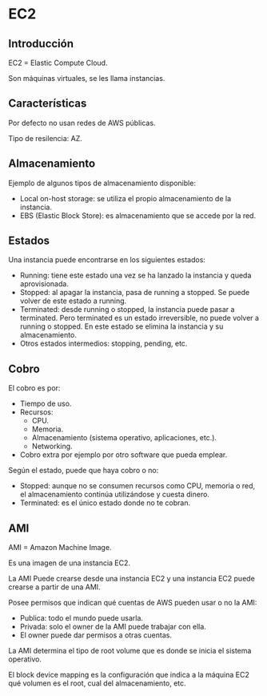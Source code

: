 # EC2

## Introducción

EC2 = Elastic Compute Cloud.

Son máquinas virtuales, se les llama instancias.

## Características

Por defecto no usan redes de AWS públicas.

Tipo de resilencia: AZ.

## Almacenamiento

Ejemplo de algunos tipos de almacenamiento disponible:

- Local on-host storage: se utiliza el propio almacenamiento de la instancia.
- EBS (Elastic Block Store): es almacenamiento que se accede por la red.

## Estados

Una instancia puede encontrarse en los siguientes estados:

- Running: tiene este estado una vez se ha lanzado la instancia y queda aprovisionada.
- Stopped: al apagar la instancia, pasa de running a stopped. Se puede volver de este estado a running.
- Terminated: desde running o stopped, la instancia puede pasar a terminated. Pero terminated es un estado irreversible, no puede volver a running o stopped. En este estado se elimina la instancia y su almacenamiento.
- Otros estados intermedios: stopping, pending, etc.

## Cobro

El cobro es por:

- Tiempo de uso.
- Recursos:
  - CPU.
  - Memoria.
  - Almacenamiento (sistema operativo, aplicaciones, etc.).
  - Networking.
- Cobro extra por ejemplo por otro software que pueda emplear.

Según el estado, puede que haya cobro o no:

- Stopped: aunque no se consumen recursos como CPU, memoria o red, el almacenamiento continúa utilizándose y cuesta dinero.
- Terminated: es el único estado donde no te cobran.

## AMI

AMI = Amazon Machine Image.

Es una imagen de una instancia EC2.

La AMI Puede crearse desde una instancia EC2 y una instancia EC2 puede crearse a partir de una AMI.

Posee permisos que indican qué cuentas de AWS pueden usar o no la AMI:

- Publica: todo el mundo puede usarla.
- Privada: solo el owner de la AMI puede trabajar con ella.
- El owner puede dar permisos a otras cuentas.

La AMI determina el tipo de root volume que es donde se inicia el sistema operativo.

El block device mapping es la configuración que indica a la máquina EC2 qué volumen es el root, cual del almacenamiento, etc.
